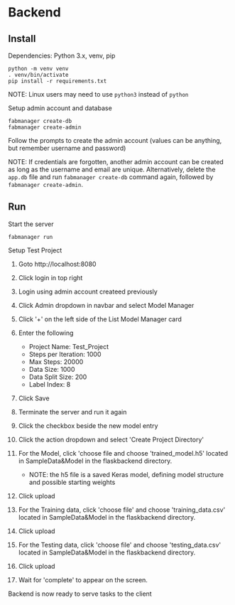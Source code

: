 # Backend

## Install

Dependencies: Python 3.x, venv, pip

```
python -m venv venv
. venv/bin/activate
pip install -r requirements.txt
```

NOTE: Linux users may need to use `python3` instead of `python`

Setup admin account and database

```
fabmanager create-db
fabmanager create-admin
```

Follow the prompts to create the admin account (values can be anything, but remember username and password)

NOTE: If credentials are forgotten, another admin account can be created as long as the username and email are unique.
Alternatively, delete the `app.db` file and run `fabmanager create-db` command again, followed by `fabmanager create-admin`.

## Run

Start the server

```
fabmanager run
```

Setup Test Project

1. Goto http://localhost:8080
1. Click login in top right
1. Login using admin account createed previously
1. Click Admin dropdown in navbar and select Model Manager
1. Click '+' on the left side of the List Model Manager card
1. Enter the following

   - Project Name: Test_Project
   - Steps per Iteration: 1000
   - Max Steps: 20000
   - Data Size: 1000
   - Data Split Size: 200
   - Label Index: 8

1. Click Save
1. Terminate the server and run it again
1. Click the checkbox beside the new model entry
1. Click the action dropdown and select 'Create Project Directory'
1. For the Model, click 'choose file and choose 'trained_model.h5' located in SampleData&Model in the flaskbackend directory.
   - NOTE: the h5 file is a saved Keras model, defining model structure and possible starting weights
1. Click upload
1. For the Training data, click 'choose file' and choose 'training_data.csv' located in SampleData&Model in the flaskbackend directory.
1. Click upload
1. For the Testing data, click 'choose file' and choose 'testing_data.csv' located in SampleData&Model in the flaskbackend directory.
1. Click upload
1. Wait for 'complete' to appear on the screen.

Backend is now ready to serve tasks to the client
